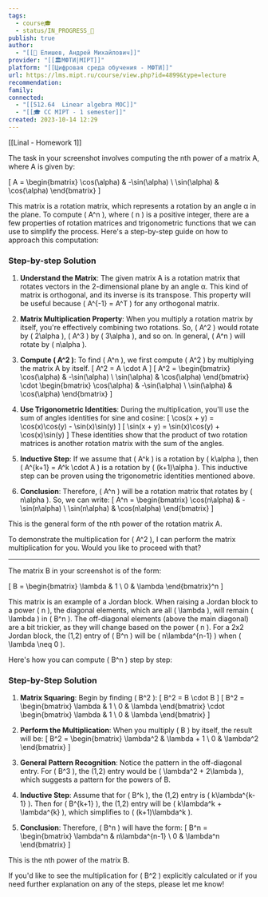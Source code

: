 ```yaml
---
tags:
  - course🎓
  - status/IN_PROGRESS_🌿
publish: true
author:
  - "[[👤 Елишев, Андрей Михайлович]]"
provider: "[[🏛МФТИ|MIPT]]"
platform: "[[Цифровая среда обучения - МФТИ]]"
url: https://lms.mipt.ru/course/view.php?id=4899&type=lecture
recommendation: 
family: 
connected:
  - "[[512.64  Linear algebra MOC]]"
  - "[[🎓 CC MIPT - 1 semester]]"
created: 2023-10-14 12:29
---
```


[[Linal - Homework 1]]

The task in your screenshot involves computing the nth power of a matrix A, where A is given by:

\[ A = \begin{bmatrix} \cos(\alpha) & -\sin(\alpha) \\ \sin(\alpha) & \cos(\alpha) \end{bmatrix} \]

This matrix is a rotation matrix, which represents a rotation by an angle α in the plane. To compute \( A^n \), where \( n \) is a positive integer, there are a few properties of rotation matrices and trigonometric functions that we can use to simplify the process. Here's a step-by-step guide on how to approach this computation:

### Step-by-step Solution

1. **Understand the Matrix**: The given matrix A is a rotation matrix that rotates vectors in the 2-dimensional plane by an angle α. This kind of matrix is orthogonal, and its inverse is its transpose. This property will be useful because \( A^{-1} = A^T \) for any orthogonal matrix.

2. **Matrix Multiplication Property**: When you multiply a rotation matrix by itself, you're effectively combining two rotations. So, \( A^2 \) would rotate by \( 2\alpha \), \( A^3 \) by \( 3\alpha \), and so on. In general, \( A^n \) will rotate by \( n\alpha \).

3. **Compute \( A^2 \)**: To find \( A^n \), we first compute \( A^2 \) by multiplying the matrix A by itself.
\[ A^2 = A \cdot A \]
\[ A^2 = \begin{bmatrix} \cos(\alpha) & -\sin(\alpha) \\ \sin(\alpha) & \cos(\alpha) \end{bmatrix} \cdot \begin{bmatrix} \cos(\alpha) & -\sin(\alpha) \\ \sin(\alpha) & \cos(\alpha) \end{bmatrix} \]

4. **Use Trigonometric Identities**: During the multiplication, you'll use the sum of angles identities for sine and cosine:
\[ \cos(x + y) = \cos(x)\cos(y) - \sin(x)\sin(y) \]
\[ \sin(x + y) = \sin(x)\cos(y) + \cos(x)\sin(y) \]
These identities show that the product of two rotation matrices is another rotation matrix with the sum of the angles.

5. **Inductive Step**: If we assume that \( A^k \) is a rotation by \( k\alpha \), then \( A^{k+1} = A^k \cdot A \) is a rotation by \( (k+1)\alpha \). This inductive step can be proven using the trigonometric identities mentioned above.

6. **Conclusion**: Therefore, \( A^n \) will be a rotation matrix that rotates by \( n\alpha \). So, we can write:
\[ A^n = \begin{bmatrix} \cos(n\alpha) & -\sin(n\alpha) \\ \sin(n\alpha) & \cos(n\alpha) \end{bmatrix} \]

This is the general form of the nth power of the rotation matrix A.

To demonstrate the multiplication for \( A^2 \), I can perform the matrix multiplication for you. Would you like to proceed with that?

---

The matrix B in your screenshot is of the form:

\[ B = \begin{bmatrix} \lambda & 1 \\ 0 & \lambda \end{bmatrix}^n \]

This matrix is an example of a Jordan block. When raising a Jordan block to a power \( n \), the diagonal elements, which are all \( \lambda \), will remain \( \lambda \) in \( B^n \). The off-diagonal elements (above the main diagonal) are a bit trickier, as they will change based on the power \( n \). For a 2x2 Jordan block, the (1,2) entry of \( B^n \) will be \( n\lambda^{n-1} \) when \( \lambda \neq 0 \).

Here's how you can compute \( B^n \) step by step:

### Step-by-Step Solution

1. **Matrix Squaring**: Begin by finding \( B^2 \):
\[ B^2 = B \cdot B \]
\[ B^2 = \begin{bmatrix} \lambda & 1 \\ 0 & \lambda \end{bmatrix} \cdot \begin{bmatrix} \lambda & 1 \\ 0 & \lambda \end{bmatrix} \]

2. **Perform the Multiplication**: When you multiply \( B \) by itself, the result will be:
\[ B^2 = \begin{bmatrix} \lambda^2 & \lambda + 1 \\ 0 & \lambda^2 \end{bmatrix} \]

3. **General Pattern Recognition**: Notice the pattern in the off-diagonal entry. For \( B^3 \), the (1,2) entry would be \( \lambda^2 + 2\lambda \), which suggests a pattern for the powers of B.

4. **Inductive Step**: Assume that for \( B^k \), the (1,2) entry is \( k\lambda^{k-1} \). Then for \( B^{k+1} \), the (1,2) entry will be \( k\lambda^k + \lambda^{k} \), which simplifies to \( (k+1)\lambda^k \).

5. **Conclusion**: Therefore, \( B^n \) will have the form:
\[ B^n = \begin{bmatrix} \lambda^n & n\lambda^{n-1} \\ 0 & \lambda^n \end{bmatrix} \]

This is the nth power of the matrix B.

If you'd like to see the multiplication for \( B^2 \) explicitly calculated or if you need further explanation on any of the steps, please let me know!